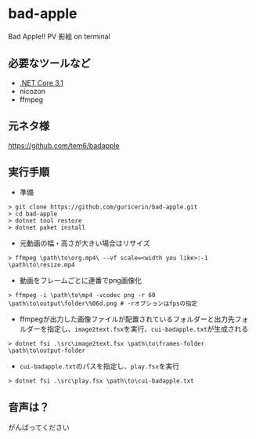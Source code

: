 # bad-apple

Bad Apple!! PV 影絵 on terminal

## 必要なツールなど
* [.NET Core 3.1](https://dotnet.microsoft.com/download)
* nicozon
* ffmpeg

## 元ネタ様
https://github.com/tem6/badapple

## 実行手順

* 準備

```posh
> git clone https://github.com/guricerin/bad-apple.git
> cd bad-apple
> dotnet tool restore
> dotnet paket install
```

* 元動画の幅・高さが大きい場合はリサイズ

```posh
> ffmpeg \path\to\org.mp4\ --vf scale=<width you like>:-1 \path\to\resize.mp4
```

* 動画をフレームごとに連番でpng画像化

```posh
> ffmpeg -i \path\to\mp4 -vcodec png -r 60 \path\to\output\folder\%06d.png # -rオプションはfpsの指定
```

* ffmpegが出力した画像ファイルが配置されているフォルダーと出力先フォルダーを指定し、``image2text.fsx``を実行、``cui-badapple.txt``が生成される

```posh
> dotnet fsi .\src\image2text.fsx \path\to\frames-folder \path\to\output-folder
```

* ``cui-badapple.txt``のパスを指定し、``play.fsx``を実行

```posh
> dotnet fsi .\src\play.fsx \path\to\cui-badapple.txt
```

## 音声は？
がんばってください  

